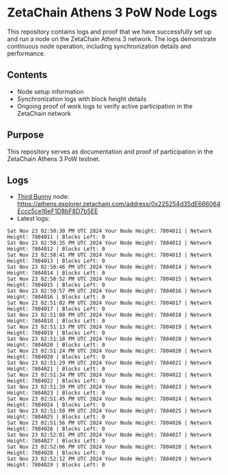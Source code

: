 # ZetaChain Athens 3 PoW Node Logs
This repository contains logs and proof that we have successfully set up and run a node on the ZetaChain Athens 3 network. The logs demonstrate continuous node operation, including synchronization details and performance.

## Contents
- Node setup information
- Synchronization logs with block height details
- Ongoing proof of work logs to verify active participation in the ZetaChain network

## Purpose
This repository serves as documentation and proof of participation in the ZetaChain Athens 3 PoW testnet.

## Logs

- [Third Bunny](https://thirdbunny.xyz/) node: https://athens.explorer.zetachain.com/address/0x225254d35dE666064Eccc5ce16eF1D8bF8D7b5EE
- Latest logs:
```
Sat Nov 23 02:50:30 PM UTC 2024 Your Node Height: 7804011 | Network Height: 7804011 | Blocks Left: 0
Sat Nov 23 02:50:35 PM UTC 2024 Your Node Height: 7804012 | Network Height: 7804012 | Blocks Left: 0
Sat Nov 23 02:50:41 PM UTC 2024 Your Node Height: 7804013 | Network Height: 7804013 | Blocks Left: 0
Sat Nov 23 02:50:46 PM UTC 2024 Your Node Height: 7804014 | Network Height: 7804014 | Blocks Left: 0
Sat Nov 23 02:50:52 PM UTC 2024 Your Node Height: 7804015 | Network Height: 7804015 | Blocks Left: 0
Sat Nov 23 02:50:57 PM UTC 2024 Your Node Height: 7804016 | Network Height: 7804016 | Blocks Left: 0
Sat Nov 23 02:51:02 PM UTC 2024 Your Node Height: 7804017 | Network Height: 7804017 | Blocks Left: 0
Sat Nov 23 02:51:08 PM UTC 2024 Your Node Height: 7804018 | Network Height: 7804018 | Blocks Left: 0
Sat Nov 23 02:51:13 PM UTC 2024 Your Node Height: 7804019 | Network Height: 7804019 | Blocks Left: 0
Sat Nov 23 02:51:18 PM UTC 2024 Your Node Height: 7804020 | Network Height: 7804020 | Blocks Left: 0
Sat Nov 23 02:51:24 PM UTC 2024 Your Node Height: 7804020 | Network Height: 7804020 | Blocks Left: 0
Sat Nov 23 02:51:29 PM UTC 2024 Your Node Height: 7804021 | Network Height: 7804021 | Blocks Left: 0
Sat Nov 23 02:51:34 PM UTC 2024 Your Node Height: 7804022 | Network Height: 7804022 | Blocks Left: 0
Sat Nov 23 02:51:39 PM UTC 2024 Your Node Height: 7804023 | Network Height: 7804023 | Blocks Left: 0
Sat Nov 23 02:51:45 PM UTC 2024 Your Node Height: 7804024 | Network Height: 7804024 | Blocks Left: 0
Sat Nov 23 02:51:50 PM UTC 2024 Your Node Height: 7804025 | Network Height: 7804025 | Blocks Left: 0
Sat Nov 23 02:51:56 PM UTC 2024 Your Node Height: 7804026 | Network Height: 7804026 | Blocks Left: 0
Sat Nov 23 02:52:01 PM UTC 2024 Your Node Height: 7804027 | Network Height: 7804027 | Blocks Left: 0
Sat Nov 23 02:52:06 PM UTC 2024 Your Node Height: 7804028 | Network Height: 7804028 | Blocks Left: 0
Sat Nov 23 02:52:12 PM UTC 2024 Your Node Height: 7804029 | Network Height: 7804029 | Blocks Left: 0
```
